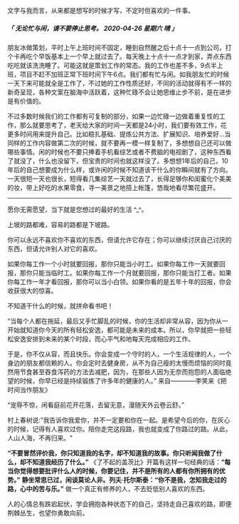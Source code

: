 文字与我而言，从来都是想写的时候才写，不定时但喜欢的一件事。

##### 「 无论忙与闲，请不要停止思考。 2020-04-26 星期六 晴 」
朋友冰做策划，平时上午上班时间不固定，睡到自然醒之后十点十一点到公司，打个卡再吃个早饭基本上一个早上就过去了。每天晚上十点十一点才到家，弄点东西吃吃就该洗洗睡了。可能这就是策划工作的常态。我的工作也差不多，9点半上班，项目不赶不加班正常下班时间下午6点。我们都有忙与闲。如我朋友忙的时候一天下来可能就全是工作了，不过她的工作性质还好，不同的活动就得有不一样的新奇呈现，各种文案在脑海中活跃着，这种忙碌不会让她思维止步不前，是在进步是有价值的。

不过多数时候我们的工作都有可复制的部分，如果一边忙碌一边做着重复性的工作，那么就要思考了，老天给大家的时间一天都是24小时，我们要有效工作，花更多时间用来提升自己。比如稳扎基础、提炼公共方法、扩展知识、培养爱好...当同样的工作内容做第二次的时候，就不要再一模一样复制了，多想想自己还可以做哪些事情。闲的时候也不要只捧着手机看综艺或者不费脑的电视剧了，这种东西看了就没了，什么也没留下，但宝贵的时间也就这样没了。多想想1年后的自己，10年后的自己想要成为什么样，或许闲的时候不知道该干什么的你瞬间就有了方向。一天很短一天也很长，短得看几集综艺一天就过去了，长得足够你和闺蜜化个美美的妆，带上好吃的水果零食，寻一美景之地搭上帐篷，悠哉地看尽繁花盛开。

---
愿你无需愿望，当下就是您想过的最好的生活 ^_^。

上坡的路都难，容易的路都是下坡路。

你可以永远不喜欢你不喜欢的东西，但请允许它存在；你可以继续讨厌自己讨厌的东西，但请允许别人对它的喜欢。

如果你每工作一个小时就要回报，那你只能当小时工。如果你每工作一天就要回报，那你只能当临时工。如果你每工作一个月就要回报，那你只能当打工者。如果你每工作一年才看回报，那你可以当小白领。如果你看的是五年十年的回报，你会收获很大的惊喜。

不知道干什么的时候，就拼命看书吧！ 

“当每个人都在拖延，最后又手忙脚乱的时候，你的生活却非常从容，因为你从一开始就知道你今天的所有轻松安逸，都可能是未来的成本。所以，你早就把一些轻松安逸安排到未来的某个时段，而心平气和地每天完成相应的工作。

于是，你不仅从容，而且快乐。你会变成一个守时的人，一个生活规律的人，一个身边的朋友都信赖的人。你会定时去健身房，从不为自己瘦的太慢而烦恼的同时竟然用节食甚至吞食泻药的方法去减肥，因为，在那些人因为无奈而抱怨的人面临绝望的时候，你早已经是持续锻炼了许多年的健康的人。” 来自————李笑来《把时间当作朋友》 

“宠辱不惊，闲看庭前花开花落，去留无意，漫随天外云卷云舒。” 

村上春树说:"我告诉你我爱你，并不一定要和你在一起。是希望今后的你，在灰心的时候，记得有人喜欢过你。陪你走完这段路，我也就变成了你路过的路。从此，人山人海，不再归来。" 

**“不要冒然评价我，你只知道我的名字，却不知道我的故事。你只听闻我做了什么，却不知道我经历了什么。”** 《了不起的盖茨比》开篇有这样一句经典的话：**“每当你觉得想要批评什么人的时候，你要记住，并不是所有的人都有你所拥有的优势。”** **静坐常思已过，闲谈莫论人非。**列夫·托尔斯泰：**“你不是我，怎知我走过的路，心中的苦与乐。”** 做一个真正有修养的人，不去贬低别人喜欢的东西。

人的心情总有跌宕起伏，学会拥抱各种状态下的自己，坚持走自己喜欢的路，即便荆棘丛生，也望你勇敢向前。




